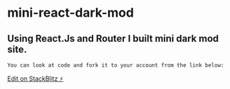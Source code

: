 # mini-react-dark-mod


## Using React.Js and Router I built mini dark mod site.

`You can look at code and fork it to your account from the link below:`

[Edit on StackBlitz ⚡️](https://stackblitz.com/edit/mini-react-dark-mod)
